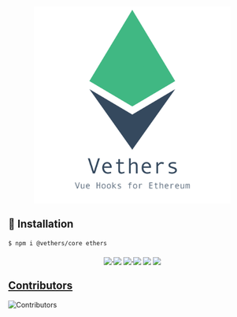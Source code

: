 <p align="center">
  <img align="middle" src="https://raw.githubusercontent.com/vethers/vethers/main/packages/public/logo-with-name.png" alt="vethers" width="400">
</p>


## 📎 Installation
```sh
$ npm i @vethers/core ethers
```

<p align="center">
  <a href="https://www.npmjs.com/package/@vethers/core">
    <img align="middle" src="https://img.shields.io/npm/v/@vethers/core?color=a1b858&label=">
  </a>
  <img align="middle" src="https://img.shields.io/npm/dw/@vethers/core" >
  <a href="https://github.com/vethers/vethers/blob/main/LICENSE">
    <img align="middle" src="https://img.shields.io/github/license/vethers/vethers">
  </a>
  <img align="middle" src="https://img.shields.io/github/languages/top/vethers/vethers">
  <img align="middle" src="https://img.shields.io/github/issues/vethers/vethers">
  <img align="middle" src="https://img.shields.io/github/issues-pr/vethers/vethers" >
</p>

## [Contributors](https://github.com/vethers/vethers/graphs/contributors)

![Contributors](https://contrib.rocks/image?repo=vethers/vethers)
